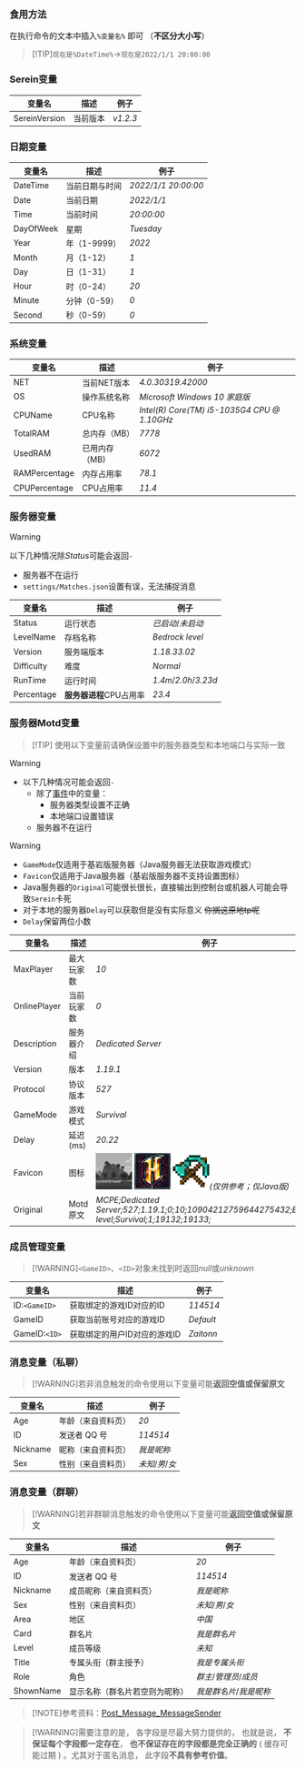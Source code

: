 ### 食用方法

在执行命令的文本中插入`%变量名%` 即可 （**不区分大小写**）
>[!TIP]`现在是%DateTime%`→`现在是2022/1/1 20:00:00`

### Serein变量

| 变量名        | 描述     | 例子     |
| ------------- | -------- | -------- |
| SereinVersion | 当前版本 | *v1.2.3* |

### 日期变量

| 变量名    | 描述           | 例子                |
| --------- | -------------- | ------------------- |
| DateTime  | 当前日期与时间 | *2022/1/1 20:00:00* |
| Date      | 当前日期       | *2022/1/1*          |
| Time      | 当前时间       | *20:00:00*          |
| DayOfWeek | 星期           | *Tuesday*           |
| Year      | 年（1-9999）   | *2022*              |
| Month     | 月（1-12）     | *1*                 |
| Day       | 日（1-31）     | *1*                 |
| Hour      | 时（0-24）     | *20*                |
| Minute    | 分钟（0-59）   | *0*                 |
| Second    | 秒（0-59）     | *0*                 |

### 系统变量

| 变量名        | 描述          | 例子                                        |
| ------------- | ------------- | ------------------------------------------- |
| NET           | 当前NET版本   | *4.0.30319.42000*                           |
| OS            | 操作系统名称  | *Microsoft Windows 10 家庭版*               |
| CPUName       | CPU名称       | *Intel(R) Core(TM) i5-1035G4 CPU @ 1.10GHz* |
| TotalRAM      | 总内存（MB）  | *7778*                                      |
| UsedRAM       | 已用内存（MB) | *6072*                                      |
| RAMPercentage | 内存占用率    | *78.1*                                      |
| CPUPercentage | CPU占用率     | *11.4*                                      |

### 服务器变量

>[!WARNING]
>以下几种情况除*Status*可能会返回`-`  
>
> - 服务器不在运行
> - `settings/Matches.json`设置有误，无法捕捉消息

| 变量名     | 描述                    | 例子                  |
| ---------- | ----------------------- | --------------------- |
| Status     | 运行状态                | *已启动*/*未启动*     |
| LevelName  | 存档名称                | *Bedrock level*       |
| Version    | 服务端版本              | *1.18.33.02*          |
| Difficulty | 难度                    | *Normal*              |
| RunTime    | 运行时间                | *1.4m*/*2.0h*/*3.23d* |
| Percentage | **服务器进程**CPU占用率 | *23.4*                |

### 服务器Motd变量

>[!TIP] 使用以下变量前请确保设置中的服务器类型和本地端口与实际一致

>[!WARNING]
>
> - 以下几种情况可能会返回`-`
>   - 除了[事件](Event.md)中的变量：
>     - 服务器类型设置不正确
>     - 本地端口设置错误
>   - 服务器不在运行

>[!WARNING]
>
> - `GameMode`仅适用于基岩版服务器（Java服务器无法获取游戏模式）
> - `Favicon`仅适用于Java服务器（基岩版服务器不支持设置图标）
> - Java服务器的`Original`可能很长很长，直接输出到控制台或机器人可能会导致`Serein`卡死
> - 对于本地的服务器`Delay`可以获取但是没有实际意义 ~~你搁这原地tp呢~~
> - `Delay`保留两位小数

| 变量名       | 描述       | 例子                                                                                                                                                        |
| ------------ | ---------- | ----------------------------------------------------------------------------------------------------------------------------------------------------------- |
| MaxPlayer    | 最大玩家数 | *10*                                                                                                                                                        |
| OnlinePlayer | 当前玩家数 | *0*                                                                                                                                                         |
| Description  | 服务器介绍 | *Dedicated Server*                                                                                                                                          |
| Version      | 版本       | *1.19.1*                                                                                                                                                    |
| Protocol     | 协议版本   | *527*                                                                                                                                                       |
| GameMode     | 游戏模式   | *Survival*                                                                                                                                                  |
| Delay        | 延迟(ms)   | *20.22*                                                                                                                                                     |
| Favicon      | 图标       | ![favicon.png](../imgs/favicon.png) ![favicon_hypixel.png](../imgs/favicon_hypixel.png) ![favicon_mcol.png](../imgs/favicon_mcol.png)*(仅供参考；仅Java版)* |
| Original     | Motd原文   | *MCPE;Dedicated Server;527;1.19.1;0;10;10904212759644275432;Bedrock level;Survival;1;19132;19133;*                                                          |

### 成员管理变量

>[!WARNING]`<GameID>`、`<ID>`对象未找到时返回*null*或*unknown*

| 变量名        | 描述                         | 例子      |
| ------------- | ---------------------------- | --------- |
| ID:`<GameID>` | 获取绑定的游戏ID对应的ID     | *114514*  |
| GameID        | 获取当前账号对应的游戏ID     | *Default* |
| GameID:`<ID>` | 获取绑定的用户ID对应的游戏ID | *Zaitonn* |

### 消息变量（私聊）

>[!WARNING]若非消息触发的命令使用以下变量可能**返回空值或保留原文**

| 变量名   | 描述               | 例子             |
| -------- | ------------------ | ---------------- |
| Age      | 年龄（来自资料页） | *20*             |
| ID       | 发送者 QQ 号       | *114514*         |
| Nickname | 昵称（来自资料页） | *我是昵称*       |
| Sex      | 性别（来自资料页） | *未知*/*男*/*女* |

### 消息变量（群聊）

>[!WARNING]若非群聊消息触发的命令使用以下变量可能**返回空值或保留原文**

| 变量名    | 描述                           | 例子                    |
| --------- | ------------------------------ | ----------------------- |
| Age       | 年龄（来自资料页）             | *20*                    |
| ID        | 发送者 QQ 号                   | *114514*                |
| Nickname  | 成员昵称（来自资料页）         | *我是昵称*              |
| Sex       | 性别（来自资料页）             | *未知*/*男*/*女*        |
| Area      | 地区                           | *中国*                  |
| Card      | 群名片                         | *我是群名片*            |
| Level     | 成员等级                       | *未知*                  |
| Title     | 专属头衔（群主授予）           | *我是专属头衔*          |
| Role      | 角色                           | *群主*/*管理员*/*成员*  |
| ShownName | 显示名称（群名片若空则为昵称） | *我是群名片*/*我是昵称* |

>[!NOTE]参考资料：[Post_Message_MessageSender](https://docs.go-cqhttp.org/reference/data_struct.html#post-message-messagesender)

>[!WARNING]需要注意的是， 各字段是尽最大努力提供的， 也就是说， **不保证每个字段都一定存在**， **也不保证存在的字段都是完全正确的** ( 缓存可能过期 ) 。尤其对于匿名消息， 此字段**不具有参考价值**。
